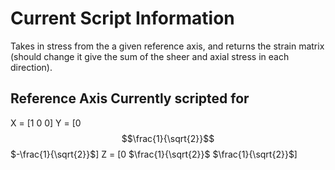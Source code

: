 # Current Script Information

Takes in stress from the a given reference axis, and returns the strain matrix (should change it give the sum of the sheer and axial stress in each direction).

## Reference Axis Currently scripted for

X = [1 0 0]
Y = [0 $$\frac{1}{\sqrt{2}}$$ $-\frac{1}{\sqrt{2}}$]
Z = [0 $\frac{1}{\sqrt{2}}$ $\frac{1}{\sqrt{2}}$]